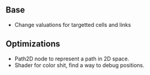 ## Base
- Change valuations for targetted cells and links



## Optimizations
- Path2D node to represent a path in 2D space.
- Shader for color shit, find a way to debug positions.
